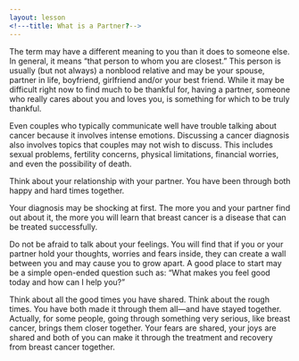 ```yaml
---
layout: lesson
<!---title: What is a Partner?-->
---
```


The term may have a different meaning to you than it does to someone else. In general, it means “that person to whom you are closest.” This person is usually (but not always) a nonblood relative and may be your spouse, partner in life, boyfriend, girlfriend and/or your best friend. While it may be difficult right now to find much to be thankful for, having a partner, someone who really cares about you and loves you, is something for which to be truly thankful.

Even couples who typically communicate well have trouble talking about cancer because it involves intense emotions. Discussing a cancer diagnosis also involves topics that couples may not wish to discuss. This includes sexual problems, fertility concerns, physical limitations, financial worries, and even the possibility of death.

Think about your relationship with your partner. You have been through both happy and hard times together.

Your diagnosis may be shocking at first. The more you and your partner find out about it, the more you will learn that breast cancer is a disease that can be treated successfully.

Do not be afraid to talk about your feelings. You will find that if you or your partner hold your thoughts, worries and fears inside, they can create a wall between you and may cause you to grow apart. A good place to start may be a simple open-ended question such as: “What makes you feel good today and how can I help you?”

Think about all the good times you have shared. Think about the rough times. You have both made it through them all—and have stayed together. Actually, for some people, going through something very serious, like breast cancer, brings them closer together. Your fears are shared, your joys are shared and both of you can make it through the treatment and recovery from breast cancer together.
